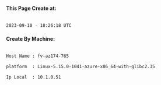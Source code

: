 
   
#### This Page Create at:

```bash

2023-09-10 - 18:26:18 UTC

```

#### Create By Machine:

```bash

Host Name : fv-az174-765

platform  : Linux-5.15.0-1041-azure-x86_64-with-glibc2.35

Ip Local  : 10.1.0.51

```


